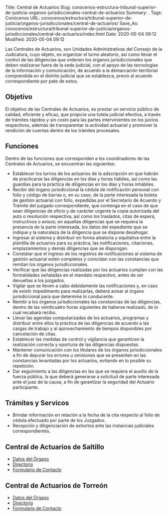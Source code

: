 Title: Central de Actuarios
Slug: conocenos-estructura-tribunal-superior-de-justicia-organos-jurisdiccionales-central-de-actuarios
Summary: .
Tags: Conócenos
URL: conocenos/estructura/tribunal-superior-de-justicia/organos-jurisdiccionales/central-de-actuarios/
Save_As: conocenos/estructura/tribunal-superior-de-justicia/organos-jurisdiccionales/central-de-actuarios/index.html
Date: 2020-05-04 09:12
Modified: 2020-05-04 09:12



Las Centrales de Actuarios, son Unidades Administrativas del Consejo de la Judicatura, cuyo objeto, es organizar el turno aleatorio, así como llevar el control de las diligencias que ordenen los órganos jurisdiccionales que deben realizarse fuera de la sede judicial, con el apoyo de las tecnologías de la información y comunicación, de acuerdo a la demarcación territorial comprendida en el distrito judicial que se establezca, previo al acuerdo correspondiente por pate de estos.

## Objetivo

El objetivo de las Centrales de Actuarios, es prestar un servicio público de calidad, eficiente y eficaz, que propicie una tutela judicial efectiva, a través de trámites rápidos y sin costo para las partes intervinientes en los juicios respectivos, además de transparentar la actividad actuarial y promover la rendición de cuentas dentro de los trámites procesales.

## Funciones

Dentro de las funciones que corresponden a los coordinadores de las Centrales de Actuarios, se encuentran las siguientes:

- Establecer los turnos de los actuarios de la adscripción en que habrán de practicarse las diligencias en los días y horas hábiles, así como las guardias para la práctica de diligencias en los días y horas inhábiles.
- Recibir del órgano jurisdiccional la cédula de notificación personal con folio y código de barras o, en su caso, de la parte interesada la boleta de gestión actuarial con folio, expedidas por el Secretario de Acuerdo y Trámite del juzgado correspondiente,  que contenga en el caso de que sean diligencias de oficio y de carácter urgente la copia autorizada del auto o resolución respectiva, así como los traslados, citas de espera, instructivos o avisos; en aquellas diligencias que se requiera la presencia de la parte interesada, los datos del expediente que se indique y la naturaleza de la diligencia que se dispone desahogar.
- Ingresar al sistema y distribuir en forma aleatoria y equitativa entre la plantilla de actuarios para su práctica, las notificaciones, citaciones, emplazamientos y demás diligencias que se dispongan.
- Constatar que el ingreso de los registros de notificaciones al sistema de gestión actuarial estén completos y coincidan con las constancias que remitan los órganos jurisdiccionales.
- Verificar que las diligencias realizadas por los actuarios cumplan con las formalidades señaladas en el mandato respectivo, antes de ser devueltas a los juzgados.
- Vigilar que se lleven a cabo debidamente las notificaciones y, en caso de existir impedimento para realizarlas, deberá avisar al órgano jurisdiccional para que determine lo conducente.
- Remitir a los órganos jurisdiccionales las constancias de las diligencias, dentro de las veinticuatro horas siguientes de haberse realizado, de lo cual recabará recibo.
- Llevar las agendas computarizadas de los actuarios, programas y distribuir entre ellos la práctica de las diligencias de acuerdo a las cargas de trabajo y al aprovechamiento de tiempos disponibles por cancelación de citas.
- Establecer las medidas de control y vigilancia que garanticen la realización correcta y oportuna de las diligencias dispuestas.
- Mantener comunicación con los titulares de los órganos jurisdiccionales a fin de depurar los errores u omisiones que se presenten en las constancias levantadas por los actuarios, evitando en lo posible su repetición.
- Dar seguimiento a las diligencias en las que se requiera el auxilio de la fuerza pública, la que deberá generarse a solicitud de parte interesada ante el juez de la causa, a fin de garantizar la seguridad del Actuario participante.

## Trámites y Servicos

- Brindar información en relación a la fecha de la cita respecto al folio de cédula efectuado por parte de los Juzgados.
- Recepción y diligenciación de exhortos ante las instancias judiciales correspondientes.

## Central de Actuarios de Saltillo

* [Datos del Órgano](saltillo/datos-del-organo/)
* [Directorio](saltillo/directorio/)
* [Formulario de Contacto](saltillo/formulario-de-contacto/)

## Central de Actuarios de Torreón

* [Datos del Órgano](torreon/datos-del-organo/)
* [Directorio](torreon/directorio/)
* [Formulario de Contacto](torreon/formulario-de-contacto/)



